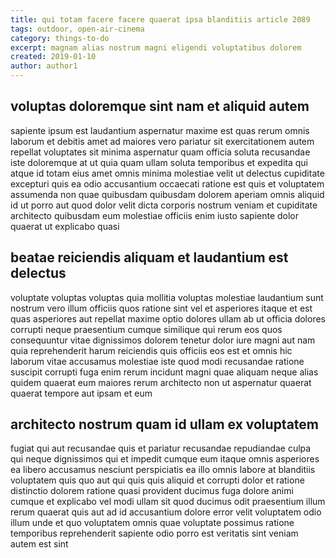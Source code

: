 ```yaml
---
title: qui totam facere facere quaerat ipsa blanditiis article 2089
tags: outdoor, open-air-cinema
category: things-to-do
excerpt: magnam alias nostrum magni eligendi voluptatibus dolorem
created: 2019-01-10
author: author1
---
```


## voluptas doloremque sint nam et aliquid autem

sapiente ipsum est laudantium aspernatur maxime est quas rerum omnis laborum et debitis amet ad maiores vero pariatur sit exercitationem autem repellat voluptates sit minima aspernatur quam officia soluta recusandae iste doloremque at ut quia quam ullam soluta temporibus et expedita qui atque id totam eius amet omnis minima molestiae velit ut delectus cupiditate excepturi quis ea odio accusantium occaecati ratione est quis et voluptatem assumenda non quae quibusdam quibusdam dolorem aperiam omnis aliquid id ut porro aut quod dolor velit dicta corporis nostrum veniam et cupiditate architecto quibusdam eum molestiae officiis enim iusto sapiente dolor quaerat ut explicabo quasi

## beatae reiciendis aliquam et laudantium est delectus

voluptate voluptas voluptas quia mollitia voluptas molestiae laudantium sunt nostrum vero illum officiis quos ratione sint vel et asperiores itaque et est quas asperiores aut repellat maxime optio dolores ullam ab ut officia dolores corrupti neque praesentium cumque similique qui rerum eos quos consequuntur vitae dignissimos dolorem tenetur dolor iure magni aut nam quia reprehenderit harum reiciendis quis officiis eos est et omnis hic laborum vitae accusamus molestiae iste quod modi recusandae ratione suscipit corrupti fuga enim rerum incidunt magni quae aliquam neque alias quidem quaerat eum maiores rerum architecto non ut aspernatur quaerat quaerat tempore aut ipsam et eum

## architecto nostrum quam id ullam ex voluptatem

fugiat qui aut recusandae quis et pariatur recusandae repudiandae culpa qui neque dignissimos qui et impedit cumque eum itaque omnis asperiores ea libero accusamus nesciunt perspiciatis ea illo omnis labore at blanditiis voluptatem quis quo aut qui quis quis aliquid et corrupti dolor et ratione distinctio dolorem ratione quasi provident ducimus fuga dolore animi cumque et explicabo vel modi ullam sit quod ducimus odit praesentium illum rerum quaerat quis aut ad id accusantium dolore error velit voluptatem odio illum unde et quo voluptatem omnis quae voluptate possimus ratione temporibus reprehenderit sapiente odio porro est veritatis sint veniam autem est sint
